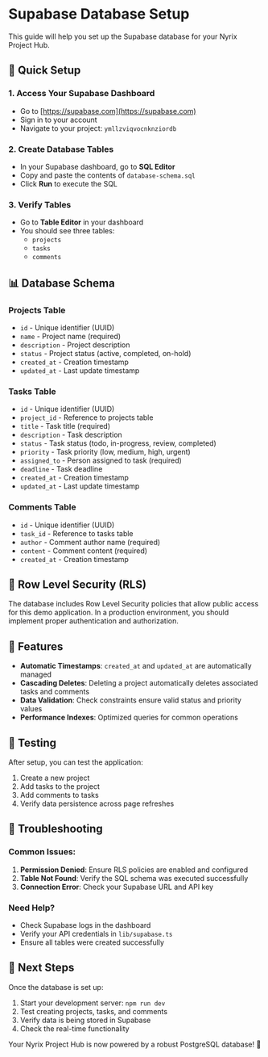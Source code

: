 # Supabase Database Setup

This guide will help you set up the Supabase database for your Nyrix Project Hub.

## 🚀 Quick Setup

### 1. Access Your Supabase Dashboard
- Go to [https://supabase.com](https://supabase.com)
- Sign in to your account
- Navigate to your project: `ymllzviqvocnknziordb`

### 2. Create Database Tables
- In your Supabase dashboard, go to **SQL Editor**
- Copy and paste the contents of `database-schema.sql`
- Click **Run** to execute the SQL

### 3. Verify Tables
- Go to **Table Editor** in your dashboard
- You should see three tables:
  - `projects`
  - `tasks` 
  - `comments`

## 📊 Database Schema

### Projects Table
- `id` - Unique identifier (UUID)
- `name` - Project name (required)
- `description` - Project description
- `status` - Project status (active, completed, on-hold)
- `created_at` - Creation timestamp
- `updated_at` - Last update timestamp

### Tasks Table
- `id` - Unique identifier (UUID)
- `project_id` - Reference to projects table
- `title` - Task title (required)
- `description` - Task description
- `status` - Task status (todo, in-progress, review, completed)
- `priority` - Task priority (low, medium, high, urgent)
- `assigned_to` - Person assigned to task (required)
- `deadline` - Task deadline
- `created_at` - Creation timestamp
- `updated_at` - Last update timestamp

### Comments Table
- `id` - Unique identifier (UUID)
- `task_id` - Reference to tasks table
- `author` - Comment author name (required)
- `content` - Comment content (required)
- `created_at` - Creation timestamp

## 🔐 Row Level Security (RLS)

The database includes Row Level Security policies that allow public access for this demo application. In a production environment, you should implement proper authentication and authorization.

## 📝 Features

- **Automatic Timestamps**: `created_at` and `updated_at` are automatically managed
- **Cascading Deletes**: Deleting a project automatically deletes associated tasks and comments
- **Data Validation**: Check constraints ensure valid status and priority values
- **Performance Indexes**: Optimized queries for common operations

## 🧪 Testing

After setup, you can test the application:
1. Create a new project
2. Add tasks to the project
3. Add comments to tasks
4. Verify data persistence across page refreshes

## 🔧 Troubleshooting

### Common Issues:
1. **Permission Denied**: Ensure RLS policies are enabled and configured
2. **Table Not Found**: Verify the SQL schema was executed successfully
3. **Connection Error**: Check your Supabase URL and API key

### Need Help?
- Check Supabase logs in the dashboard
- Verify your API credentials in `lib/supabase.ts`
- Ensure all tables were created successfully

## 🚀 Next Steps

Once the database is set up:
1. Start your development server: `npm run dev`
2. Test creating projects, tasks, and comments
3. Verify data is being stored in Supabase
4. Check the real-time functionality

Your Nyrix Project Hub is now powered by a robust PostgreSQL database! 🎉
